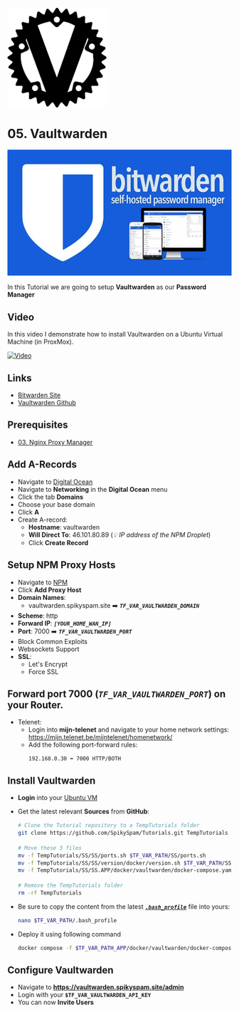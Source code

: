 ![NPM Logo](_assets/images/vaultwarden.png)
# 05. Vaultwarden

![NPM Banner](_assets/images/bw_banner.png)

In this Tutorial we are going to setup **Vaultwarden** as our **Password Manager**

## Video

In this video I demonstrate how to install Vaultwarden on a Ubuntu Virtual Machine (in ProxMox).

[![Video](_assets/images/vaultwarden-video.png)](https://youtu.be/XXXXXXXXXXXXXXXXXXXXXXX)

## Links

- [Bitwarden Site](https://bitwarden.com)
- [Vaultwarden Github](https://github.com/dani-garcia/vaultwarden)

## Prerequisites

- [03. Nginx Proxy Manager](../03_nginx_proxy_manager/README.md)

## Add A-Records

- Navigate to [Digital Ocean](https://www.digitalocean.com/)
- Navigate to **Networking** in the **Digital Ocean** menu
- Click the tab **Domains**
- Choose your base domain
- Click **A**
- Create A-record:
  - **Hostname**: vaultwarden
  - **Will Direct To**: 46.101.80.89 (*💡 IP address of the NPM Droplet*)
  - Click **Create Record**

## Setup NPM Proxy Hosts

- Navigate to [NPM](https://spikyspam.site)
- Click **Add Proxy Host**
- **Domain Names**: 
  - vaultwarden.spikyspam.site ➡️ ***`TF_VAR_VAULTWARDEN_DOMAIN`***
- **Scheme**: http
- **Forward IP**: ***`[YOUR_HOME_WAN_IP]`***
- **Port**: 7000 ➡️ ***`TF_VAR_VAULTWARDEN_PORT`***
- Block Common Exploits
- Websockets Support
- **SSL**:
  - Let's Encrypt
  - Force SSL

## Forward port 7000 (***`TF_VAR_VAULTWARDEN_PORT`***) on your Router.

- Telenet:
  - Login into **mijn-telenet** and navigate to your home network settings:
https://mijn.telenet.be/mijntelenet/homenetwork/
  - Add the following port-forward rules:
    ```
    192.168.0.30 ➡️ 7000 HTTP/BOTH
    ```

## Install Vaultwarden

- **Login** into your [Ubuntu VM](../01_setting_up_a_cheap_home_lab_with_proxmox/018_ubuntu/README.md)
- Get the latest relevant **Sources** from **GitHub**:
  ```bash  
  # Clone the Tutorial repository to a TempTutorials folder
  git clone https://github.com/SpikySpam/Tutorials.git TempTutorials

  # Move these 3 files
  mv -f TempTutorials/SS/SS/ports.sh $TF_VAR_PATH/SS/ports.sh
  mv -f TempTutorials/SS/SS/version/docker/version.sh $TF_VAR_PATH/SS/version/docker/version.sh
  mv -f TempTutorials/SS/SS.APP/docker/vaultwarden/docker-compose.yaml $TF_VAR_PATH/SS.APP/docker/vaultwarden/docker-compose.yaml

  # Remove the TempTutorials folder
  rm -rf TempTutorials
  ```

- Be sure to copy the content from the latest [***`.bash_profile`***](../SS/.bash_profile_public) file into yours:
  ```bash
  nano $TF_VAR_PATH/.bash_profile
  ```

- Deploy it using following command
  ```bash
  docker compose -f $TF_VAR_PATH_APP/docker/vaultwarden/docker-compose.yaml up
  ```

## Configure Vaultwarden

- Navigate to **https://vaultwarden.spikyspam.site/admin**
- Login with your **`$TF_VAR_VAULTWARDEN_API_KEY`**
- You can now **Invite Users**